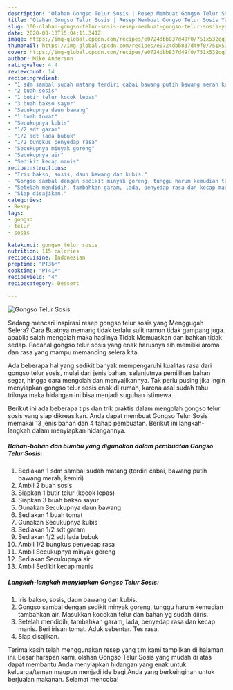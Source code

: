 ```yaml
---
description: "Olahan Gongso Telur Sosis | Resep Membuat Gongso Telur Sosis Yang Enak Banget"
title: "Olahan Gongso Telur Sosis | Resep Membuat Gongso Telur Sosis Yang Enak Banget"
slug: 100-olahan-gongso-telur-sosis-resep-membuat-gongso-telur-sosis-yang-enak-banget
date: 2020-08-13T15:04:11.341Z
image: https://img-global.cpcdn.com/recipes/e0724dbb837d49f0/751x532cq70/gongso-telur-sosis-foto-resep-utama.jpg
thumbnail: https://img-global.cpcdn.com/recipes/e0724dbb837d49f0/751x532cq70/gongso-telur-sosis-foto-resep-utama.jpg
cover: https://img-global.cpcdn.com/recipes/e0724dbb837d49f0/751x532cq70/gongso-telur-sosis-foto-resep-utama.jpg
author: Mike Anderson
ratingvalue: 4.4
reviewcount: 14
recipeingredient:
- "1 sdm sambal sudah matang terdiri cabai bawang putih bawang merah kemiri"
- "2 buah sosis"
- "1 butir telur kocok lepas"
- "3 buah bakso sayur"
- "Secukupnya daun bawang"
- "1 buah tomat"
- "Secukupnya kubis"
- "1/2 sdt garam"
- "1/2 sdt lada bubuk"
- "1/2 bungkus penyedap rasa"
- "Secukupnya minyak goreng"
- "Secukupnya air"
- "Sedikit kecap manis"
recipeinstructions:
- "Iris bakso, sosis, daun bawang dan kubis."
- "Gongso sambal dengan sedikit minyak goreng, tunggu harum kemudian tambahkan air. Masukkan kocokan telur dan bahan yg sudah diiris."
- "Setelah mendidih, tambahkan garam, lada, penyedap rasa dan kecap manis. Beri irisan tomat. Aduk sebentar. Tes rasa."
- "Siap disajikan."
categories:
- Resep
tags:
- gongso
- telur
- sosis

katakunci: gongso telur sosis 
nutrition: 115 calories
recipecuisine: Indonesian
preptime: "PT36M"
cooktime: "PT41M"
recipeyield: "4"
recipecategory: Dessert

---
```



![Gongso Telur Sosis](https://img-global.cpcdn.com/recipes/e0724dbb837d49f0/751x532cq70/gongso-telur-sosis-foto-resep-utama.jpg)

Sedang mencari inspirasi resep gongso telur sosis yang Menggugah Selera? Cara Buatnya memang tidak terlalu sulit namun tidak gampang juga. apabila salah mengolah maka hasilnya Tidak Memuaskan dan bahkan tidak sedap. Padahal gongso telur sosis yang enak harusnya sih memiliki aroma dan rasa yang mampu memancing selera kita.

Ada beberapa hal yang sedikit banyak mempengaruhi kualitas rasa dari gongso telur sosis, mulai dari jenis bahan, selanjutnya pemilihan bahan segar, hingga cara mengolah dan menyajikannya. Tak perlu pusing jika ingin menyiapkan gongso telur sosis enak di rumah, karena asal sudah tahu triknya maka hidangan ini bisa menjadi suguhan istimewa.




Berikut ini ada beberapa tips dan trik praktis dalam mengolah gongso telur sosis yang siap dikreasikan. Anda dapat membuat Gongso Telur Sosis memakai 13 jenis bahan dan 4 tahap pembuatan. Berikut ini langkah-langkah dalam menyiapkan hidangannya.

<!--inarticleads1-->

##### Bahan-bahan dan bumbu yang digunakan dalam pembuatan Gongso Telur Sosis:

1. Sediakan 1 sdm sambal sudah matang (terdiri cabai, bawang putih bawang merah, kemiri)
1. Ambil 2 buah sosis
1. Siapkan 1 butir telur (kocok lepas)
1. Siapkan 3 buah bakso sayur
1. Gunakan Secukupnya daun bawang
1. Sediakan 1 buah tomat
1. Gunakan Secukupnya kubis
1. Sediakan 1/2 sdt garam
1. Sediakan 1/2 sdt lada bubuk
1. Ambil 1/2 bungkus penyedap rasa
1. Ambil Secukupnya minyak goreng
1. Sediakan Secukupnya air
1. Ambil Sedikit kecap manis




<!--inarticleads2-->

##### Langkah-langkah menyiapkan Gongso Telur Sosis:

1. Iris bakso, sosis, daun bawang dan kubis.
1. Gongso sambal dengan sedikit minyak goreng, tunggu harum kemudian tambahkan air. Masukkan kocokan telur dan bahan yg sudah diiris.
1. Setelah mendidih, tambahkan garam, lada, penyedap rasa dan kecap manis. Beri irisan tomat. Aduk sebentar. Tes rasa.
1. Siap disajikan.




Terima kasih telah menggunakan resep yang tim kami tampilkan di halaman ini. Besar harapan kami, olahan Gongso Telur Sosis yang mudah di atas dapat membantu Anda menyiapkan hidangan yang enak untuk keluarga/teman maupun menjadi ide bagi Anda yang berkeinginan untuk berjualan makanan. Selamat mencoba!
